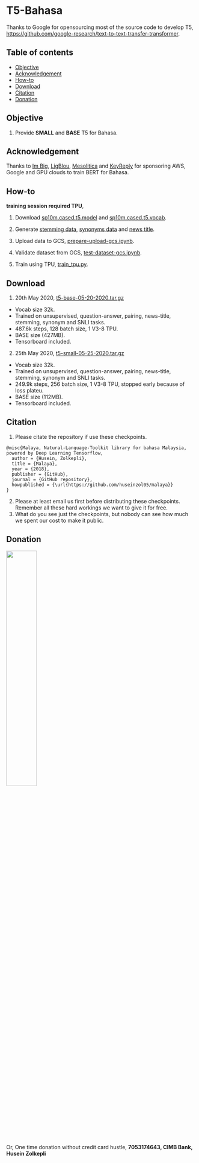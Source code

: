 # T5-Bahasa

Thanks to Google for opensourcing most of the source code to develop T5, https://github.com/google-research/text-to-text-transfer-transformer.

## Table of contents
  * [Objective](#objective)
  * [Acknowledgement](#acknowledgement)
  * [How-to](#how-to)
  * [Download](#download)
  * [Citation](#citation)
  * [Donation](#donation)

## Objective

1. Provide **SMALL** and **BASE** T5 for Bahasa.

## Acknowledgement

Thanks to [Im Big](https://www.facebook.com/imbigofficial/), [LigBlou](https://www.facebook.com/ligblou), [Mesolitica](https://mesolitica.com/) and [KeyReply](https://www.keyreply.com/) for sponsoring AWS, Google and GPU clouds to train BERT for Bahasa.

## How-to

**training session required TPU**,

1. Download [sp10m.cased.t5.model](../preprocess/sp10m.cased.t5.model) and [sp10m.cased.t5.vocab](../preprocess/sp10m.cased.t5.vocab).

2. Generate [stemming data](generate-stemming.ipynb), [synonyms data](generate-synonym.ipynb) and [news title](populate-news.ipynb).

3. Upload data to GCS, [prepare-upload-gcs.ipynb](prepare-upload-gcs.ipynb).

4. Validate dataset from GCS, [test-dataset-gcs.ipynb](test-dataset-gcs.ipynb).

5. Train using TPU, [train_tpu.py](train_tpu.py).

## Download

1. 20th May 2020, [t5-base-05-20-2020.tar.gz](https://f000.backblazeb2.com/file/malaya-model/bert-bahasa/t5-base-05-20-2020.tar.gz)

  - Vocab size 32k.
  - Trained on unsupervised, question-answer, pairing, news-title, stemming, synonym and SNLI tasks.
  - 487.6k steps, 128 batch size, 1 V3-8 TPU.
  - BASE size (427MB).
  - Tensorboard included.

2. 25th May 2020, [t5-small-05-25-2020.tar.gz](https://f000.backblazeb2.com/file/malaya-model/bert-bahasa/t5-small-05-25-2020.tar.gz)

  - Vocab size 32k.
  - Trained on unsupervised, question-answer, pairing, news-title, stemming, synonym and SNLI tasks.
  - 249.9k steps, 256 batch size, 1 V3-8 TPU, stopped early because of loss plateu.
  - BASE size (112MB).
  - Tensorboard included.


## Citation

1. Please citate the repository if use these checkpoints.

```
@misc{Malaya, Natural-Language-Toolkit library for bahasa Malaysia, powered by Deep Learning Tensorflow,
  author = {Husein, Zolkepli},
  title = {Malaya},
  year = {2018},
  publisher = {GitHub},
  journal = {GitHub repository},
  howpublished = {\url{https://github.com/huseinzol05/malaya}}
}
```

2. Please at least email us first before distributing these checkpoints. Remember all these hard workings we want to give it for free.
3. What do you see just the checkpoints, but nobody can see how much we spent our cost to make it public.

## Donation

<a href="https://www.patreon.com/bePatron?u=7291337"><img src="https://static1.squarespace.com/static/54a1b506e4b097c5f153486a/t/58a722ec893fc0a0b7745b45/1487348853811/patreon+art.jpeg" width="40%"></a>

Or, One time donation without credit card hustle, **7053174643, CIMB Bank, Husein Zolkepli**


